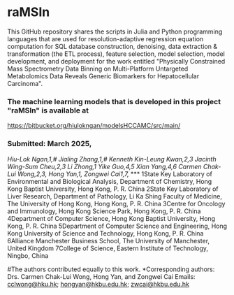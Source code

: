 # raMSIn
This GitHub repository shares the scripts in Julia and Python programming languages that are used for resolution-adaptive regression equation computation for SQL database construction, denoising, data extraction & transformation (the ETL process), feature selection, model selection, model development, and deployment for the work entitled "Physically Constrained Mass Spectrometry Data Binning on Multi-Platform Untargeted Metabolomics Data Reveals Generic Biomarkers for Hepatocellular Carcinoma".
### The machine learning models that is developed in this project "raMSIn" is available at ###
https://bitbucket.org/hiulokngan/modelsHCCAMC/src/main/

### Submitted: March 2025,
***Hiu-Lok Ngan,1,# Jialing Zhang,1,# Kenneth Kin-Leung Kwan,2,3 Jacinth Wing-Sum Cheu,2,3 Li Zhong,1 Yike Guo,4,5 Xian Yang,4,6 Carmen Chak-Lui Wong,2,3,* Hong Yan,1,* Zongwei Cai1,7,* ***
1State Key Laboratory of Environmental and Biological Analysis, Department of Chemistry, Hong Kong Baptist University, Hong Kong, P. R. China
2State Key Laboratory of Liver Research, Department of Pathology, Li Ka Shing Faculty of Medicine, The University of Hong Kong, Hong Kong, P. R. China
3Centre for Oncology and Immunology, Hong Kong Science Park, Hong Kong, P. R. China
4Department of Computer Science, Hong Kong Baptist University, Hong Kong, P. R. China
5Department of Computer Science and Engineering, Hong Kong University of Science and Technology, Hong Kong, P. R. China
6Alliance Manchester Business School, The University of Manchester, United Kingdom
7College of Science, Eastern Institute of Technology, Ningbo, China

#The authors contributed equally to this work.
*Corresponding authors: Drs. Carmen Chak-Lui Wong, Hong Yan, and Zongwei Cai
Emails: cclwong@hku.hk; hongyan@hkbu.edu.hk; zwcai@hkbu.edu.hk
